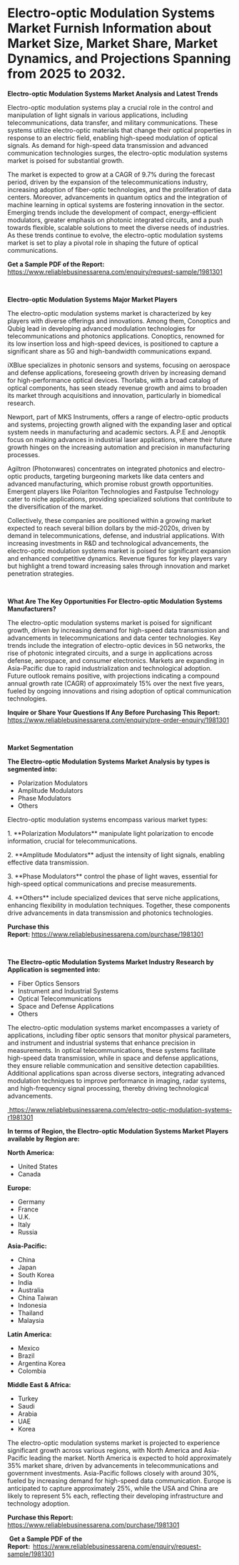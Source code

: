 <p><h1>Electro-optic Modulation Systems Market Furnish Information about Market Size, Market Share, Market Dynamics, and Projections Spanning from 2025 to 2032.</h1></p><p><strong>Electro-optic Modulation Systems Market Analysis and Latest Trends</strong></p>
<p><p>Electro-optic modulation systems play a crucial role in the control and manipulation of light signals in various applications, including telecommunications, data transfer, and military communications. These systems utilize electro-optic materials that change their optical properties in response to an electric field, enabling high-speed modulation of optical signals. As demand for high-speed data transmission and advanced communication technologies surges, the electro-optic modulation systems market is poised for substantial growth.</p><p>The market is expected to grow at a CAGR of 9.7% during the forecast period, driven by the expansion of the telecommunications industry, increasing adoption of fiber-optic technologies, and the proliferation of data centers. Moreover, advancements in quantum optics and the integration of machine learning in optical systems are fostering innovation in the sector. Emerging trends include the development of compact, energy-efficient modulators, greater emphasis on photonic integrated circuits, and a push towards flexible, scalable solutions to meet the diverse needs of industries. As these trends continue to evolve, the electro-optic modulation systems market is set to play a pivotal role in shaping the future of optical communications.</p></p>
<p><strong>Get a Sample PDF of the Report:&nbsp;</strong> <a href="https://www.reliablebusinessarena.com/enquiry/request-sample/1981301?utm_campaign=2632&utm_medium=2&utm_source=Github&utm_content=ia&utm_term=12042025&utm_id=electro-optic-modulation-systems">https://www.reliablebusinessarena.com/enquiry/request-sample/1981301</a></p>
<p>&nbsp;</p>
<p><strong>Electro-optic Modulation Systems Major Market Players</strong></p>
<p><p>The electro-optic modulation systems market is characterized by key players with diverse offerings and innovations. Among them, Conoptics and Qubig lead in developing advanced modulation technologies for telecommunications and photonics applications. Conoptics, renowned for its low insertion loss and high-speed devices, is positioned to capture a significant share as 5G and high-bandwidth communications expand. </p><p>iXBlue specializes in photonic sensors and systems, focusing on aerospace and defense applications, foreseeing growth driven by increasing demand for high-performance optical devices. Thorlabs, with a broad catalog of optical components, has seen steady revenue growth and aims to broaden its market through acquisitions and innovation, particularly in biomedical research.</p><p>Newport, part of MKS Instruments, offers a range of electro-optic products and systems, projecting growth aligned with the expanding laser and optical system needs in manufacturing and academic sectors. A.P.E and Jenoptik focus on making advances in industrial laser applications, where their future growth hinges on the increasing automation and precision in manufacturing processes.</p><p>Agiltron (Photonwares) concentrates on integrated photonics and electro-optic products, targeting burgeoning markets like data centers and advanced manufacturing, which promise robust growth opportunities. Emergent players like Polariton Technologies and Fastpulse Technology cater to niche applications, providing specialized solutions that contribute to the diversification of the market.</p><p>Collectively, these companies are positioned within a growing market expected to reach several billion dollars by the mid-2020s, driven by demand in telecommunications, defense, and industrial applications. With increasing investments in R&D and technological advancements, the electro-optic modulation systems market is poised for significant expansion and enhanced competitive dynamics. Revenue figures for key players vary but highlight a trend toward increasing sales through innovation and market penetration strategies.</p></p>
<p>&nbsp;</p>
<p><strong>What Are The Key Opportunities For Electro-optic Modulation Systems Manufacturers?</strong></p>
<p><p>The electro-optic modulation systems market is poised for significant growth, driven by increasing demand for high-speed data transmission and advancements in telecommunications and data center technologies. Key trends include the integration of electro-optic devices in 5G networks, the rise of photonic integrated circuits, and a surge in applications across defense, aerospace, and consumer electronics. Markets are expanding in Asia-Pacific due to rapid industrialization and technological adoption. Future outlook remains positive, with projections indicating a compound annual growth rate (CAGR) of approximately 15% over the next five years, fueled by ongoing innovations and rising adoption of optical communication technologies.</p></p>
<p><strong>Inquire or Share Your Questions If Any Before Purchasing This Report:</strong> <a href="https://www.reliablebusinessarena.com/enquiry/pre-order-enquiry/1981301?utm_campaign=2632&utm_medium=2&utm_source=Github&utm_content=ia&utm_term=12042025&utm_id=electro-optic-modulation-systems">https://www.reliablebusinessarena.com/enquiry/pre-order-enquiry/1981301</a></p>
<p>&nbsp;</p>
<p><strong>Market Segmentation</strong></p>
<p><strong>The Electro-optic Modulation Systems Market Analysis by types is segmented into:</strong></p>
<p><ul><li>Polarization Modulators</li><li>Amplitude Modulators</li><li>Phase Modulators</li><li>Others</li></ul></p>
<p><p>Electro-optic modulation systems encompass various market types: </p><p>1. **Polarization Modulators** manipulate light polarization to encode information, crucial for telecommunications.</p><p>2. **Amplitude Modulators** adjust the intensity of light signals, enabling effective data transmission.</p><p>3. **Phase Modulators** control the phase of light waves, essential for high-speed optical communications and precise measurements.</p><p>4. **Others** include specialized devices that serve niche applications, enhancing flexibility in modulation techniques. Together, these components drive advancements in data transmission and photonics technologies.</p></p>
<p><strong>Purchase this Report:&nbsp;</strong><a href="https://www.reliablebusinessarena.com/purchase/1981301?utm_campaign=2632&utm_medium=2&utm_source=Github&utm_content=ia&utm_term=12042025&utm_id=electro-optic-modulation-systems">https://www.reliablebusinessarena.com/purchase/1981301</a></p>
<p>&nbsp;</p>
<p><strong>The Electro-optic Modulation Systems Market Industry Research by Application is segmented into:</strong></p>
<p><ul><li>Fiber Optics Sensors</li><li>Instrument and Industrial Systems</li><li>Optical Telecommunications</li><li>Space and Defense Applications</li><li>Others</li></ul></p>
<p><p>The electro-optic modulation systems market encompasses a variety of applications, including fiber optic sensors that monitor physical parameters, and instrument and industrial systems that enhance precision in measurements. In optical telecommunications, these systems facilitate high-speed data transmission, while in space and defense applications, they ensure reliable communication and sensitive detection capabilities. Additional applications span across diverse sectors, integrating advanced modulation techniques to improve performance in imaging, radar systems, and high-frequency signal processing, thereby driving technological advancements.</p></p>
<p><a href="https://www.reliablebusinessarena.com/electro-optic-modulation-systems-r1981301?utm_campaign=2632&utm_medium=2&utm_source=Github&utm_content=ia&utm_term=12042025&utm_id=electro-optic-modulation-systems">&nbsp;https://www.reliablebusinessarena.com/electro-optic-modulation-systems-r1981301</a></p>
<p><strong>In terms of Region, the Electro-optic Modulation Systems Market Players available by Region are:</strong></p>
<p>
    <p> <strong> North America: </strong>
        <ul>
            <li>United States</li>
            <li>Canada</li>
        </ul>
        </p> 
    <p> <strong> Europe: </strong>
        <ul>
            <li>Germany</li>
            <li>France</li>
            <li>U.K.</li>
            <li>Italy</li>
            <li>Russia</li>
        </ul>
        </p> 
    <p> <strong> Asia-Pacific: </strong>
        <ul>
            <li>China</li>
            <li>Japan</li>
            <li>South Korea</li>
            <li>India</li>
            <li>Australia</li>
            <li>China Taiwan</li>
            <li>Indonesia</li>
            <li>Thailand</li>
            <li>Malaysia</li>
        </ul>
        </p> 
    <p> <strong> Latin America: </strong>
        <ul>
            <li>Mexico</li>
            <li>Brazil</li>
            <li>Argentina Korea</li>
            <li>Colombia</li>
        </ul>
        </p> 
    <p> <strong> Middle East & Africa: </strong>
        <ul>
            <li>Turkey</li>
            <li>Saudi</li>
            <li>Arabia</li>
            <li>UAE</li>
            <li>Korea</li>
        </ul>
    </p>
    </p>
<p><p>The electro-optic modulation systems market is projected to experience significant growth across various regions, with North America and Asia-Pacific leading the market. North America is expected to hold approximately 35% market share, driven by advancements in telecommunications and government investments. Asia-Pacific follows closely with around 30%, fueled by increasing demand for high-speed data communication. Europe is anticipated to capture approximately 25%, while the USA and China are likely to represent 5% each, reflecting their developing infrastructure and technology adoption.</p></p>
<p><strong>Purchase this Report: </strong><a href="https://www.reliablebusinessarena.com/purchase/1981301?utm_campaign=2632&utm_medium=2&utm_source=Github&utm_content=ia&utm_term=12042025&utm_id=electro-optic-modulation-systems">https://www.reliablebusinessarena.com/purchase/1981301</a></p>
<p>&nbsp;<strong>Get a Sample PDF of the Report:&nbsp;&nbsp;</strong><a href="https://www.reliablebusinessarena.com/enquiry/request-sample/1981301?utm_campaign=2632&utm_medium=2&utm_source=Github&utm_content=ia&utm_term=12042025&utm_id=electro-optic-modulation-systems">https://www.reliablebusinessarena.com/enquiry/request-sample/1981301</a></p>
<p><strong></strong></p>
<p><p></p><p></p><p></p></p>
